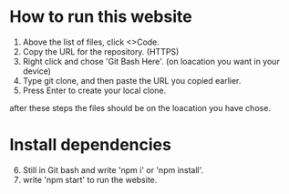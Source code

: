 # How to run this website

1. Above the list of files, click <>Code.
2. Copy the URL for the repository. (HTTPS)
3. Right click and chose 'Git Bash Here'. (on loacation you want in your device)
4. Type git clone, and then paste the URL you copied earlier.
5. Press Enter to create your local clone.

after these steps the files should be on the loacation you have chose.

# Install dependencies 
6. Still in Git bash and write 'npm i' or 'npm install'.
7. write 'npm start' to run the website.
   
